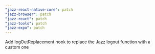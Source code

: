 ```yaml
---
"jazz-react-native-core": patch
"jazz-browser": patch
"jazz-react": patch
"jazz-tools": patch
"jazz-expo": patch
---
```


Add logOutReplacement hook to replace the Jazz logout function with a custom one
